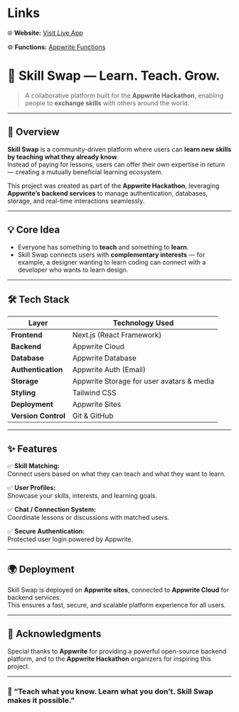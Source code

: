 # Links

🌐 **Website:** [Visit Live App](https://skill-swap.appwrite.network/)

⚙️ **Functions:** [Appwrite Functions](https://github.com/shivam-raj12/SkillSwapFunctions)


# 🧠 Skill Swap — Learn. Teach. Grow.

> A collaborative platform built for the **Appwrite Hackathon**, enabling people to **exchange skills** with others around the world.

---

## 🚀 Overview

**Skill Swap** is a community-driven platform where users can **learn new skills by teaching what they already know**.  
Instead of paying for lessons, users can offer their own expertise in return — creating a mutually beneficial learning ecosystem.

This project was created as part of the **Appwrite Hackathon**, leveraging **Appwrite’s backend services** to manage authentication, databases, storage, and real-time interactions seamlessly.

---

## 💡 Core Idea

- Everyone has something to **teach** and something to **learn**.
- Skill Swap connects users with **complementary interests** — for example, a designer wanting to learn coding can connect with a developer who wants to learn design.

---

## 🛠️ Tech Stack

| Layer | Technology Used                           |
|-------|-------------------------------------------|
| **Frontend** | Next.js (React Framework)                 |
| **Backend** | Appwrite Cloud                            |
| **Database** | Appwrite Database                         |
| **Authentication** | Appwrite Auth (Email)                     |
| **Storage** | Appwrite Storage for user avatars & media |
| **Styling** | Tailwind CSS                              |
| **Deployment** | Appwrite Sites                                |
| **Version Control** | Git & GitHub                              |

---

## ✨ Features

✅ **Skill Matching:**  
Connect users based on what they can teach and what they want to learn.

✅ **User Profiles:**  
Showcase your skills, interests, and learning goals.

✅ **Chat / Connection System:**  
Coordinate lessons or discussions with matched users.

✅ **Secure Authentication:**  
Protected user login powered by Appwrite.

---

## 🌍 Deployment

Skill Swap is deployed on **Appwrite sites**, connected to **Appwrite Cloud** for backend services.  
This ensures a fast, secure, and scalable platform experience for all users.

---

## 💖 Acknowledgments

Special thanks to **Appwrite** for providing a powerful open-source backend platform, and to the **Appwrite Hackathon** organizers for inspiring this project.

---

### 🌟 “Teach what you know. Learn what you don’t. Skill Swap makes it possible.”
